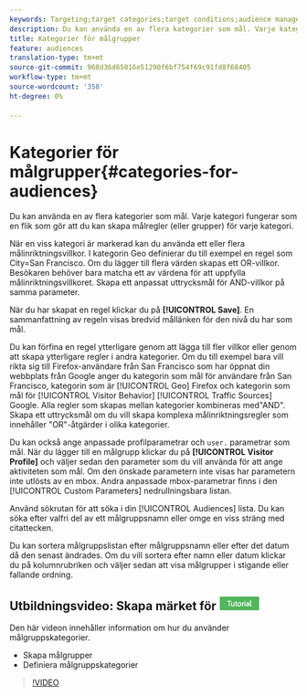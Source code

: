 ```yaml
---
keywords: Targeting;target categories;target conditions;audience manager;custom profile parameters;visitor profile;custom user parameters;target rules
description: Du kan använda en av flera kategorier som mål. Varje kategori fungerar som en flik som gör att du kan skapa målregler (eller grupper) för varje kategori.
title: Kategorier för målgrupper
feature: audiences
translation-type: tm+mt
source-git-commit: 968d36d65016e51290f6bf754f69c91fd8f68405
workflow-type: tm+mt
source-wordcount: '358'
ht-degree: 0%

---
```



# Kategorier för målgrupper{#categories-for-audiences}

Du kan använda en av flera kategorier som mål. Varje kategori fungerar som en flik som gör att du kan skapa målregler (eller grupper) för varje kategori.

När en viss kategori är markerad kan du använda ett eller flera målinriktningsvillkor. I kategorin Geo definierar du till exempel en regel som City=San Francisco. Om du lägger till flera värden skapas ett OR-villkor. Besökaren behöver bara matcha ett av värdena för att uppfylla målinriktningsvillkoret. Skapa ett anpassat uttrycksmål för AND-villkor på samma parameter.

När du har skapat en regel klickar du på **[!UICONTROL Save]**. En sammanfattning av regeln visas bredvid mållänken för den nivå du har som mål.

Du kan förfina en regel ytterligare genom att lägga till fler villkor eller genom att skapa ytterligare regler i andra kategorier. Om du till exempel bara vill rikta sig till Firefox-användare från San Francisco som har öppnat din webbplats från Google anger du kategorin som mål för användare från San Francisco, kategorin som är [!UICONTROL Geo] Firefox och kategorin som mål för [!UICONTROL Visitor Behavior] [!UICONTROL Traffic Sources] Google. Alla regler som skapas mellan kategorier kombineras med&quot;AND&quot;. Skapa ett uttrycksmål om du vill skapa komplexa målinriktningsregler som innehåller &quot;OR&quot;-åtgärder i olika kategorier.

Du kan också ange anpassade profilparametrar och `user.` parametrar som mål. När du lägger till en målgrupp klickar du på **[!UICONTROL Visitor Profile]** och väljer sedan den parameter som du vill använda för att ange aktiviteten som mål. Om den önskade parametern inte visas har parametern inte utlösts av en mbox. Andra anpassade mbox-parametrar finns i den [!UICONTROL Custom Parameters] nedrullningsbara listan.

Använd sökrutan för att söka i din [!UICONTROL Audiences] lista. Du kan söka efter valfri del av ett målgruppsnamn eller omge en viss sträng med citattecken.

Du kan sortera målgruppslistan efter målgruppsnamn eller efter det datum då den senast ändrades. Om du vill sortera efter namn eller datum klickar du på kolumnrubriken och väljer sedan att visa målgrupper i stigande eller fallande ordning.

## Utbildningsvideo: Skapa märket för ![självstudiekurser för publiker](/help/assets/tutorial.png)

Den här videon innehåller information om hur du använder målgruppskategorier.

* Skapa målgrupper
* Definiera målgruppskategorier

>[!VIDEO](https://video.tv.adobe.com/v/17392)